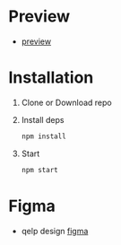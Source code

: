 # Preview
- [preview](https://qelp.vercel.app/)
# Installation

1. Clone or Download repo
2. Install deps

   ```js
   npm install
   ```

3. Start

   ```js
   npm start
   ```

# Figma
-  qelp design
[figma](https://www.figma.com/file/l2TnKtK9G7NA2dg5gGnqnF/Untitled?type=design&node-id=0%3A1&mode=design&t=y1pMdpOvjIYr1e9q-1)